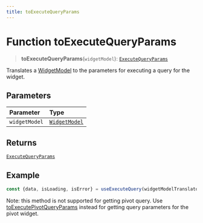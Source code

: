```yaml
---
title: toExecuteQueryParams
---
```


# Function toExecuteQueryParams

> **toExecuteQueryParams**(`widgetModel`): [`ExecuteQueryParams`](../../../interfaces/interface.ExecuteQueryParams.md)

Translates a [WidgetModel](../../../fusion-embed/interface.WidgetModel.md) to the parameters for executing a query for the widget.

## Parameters

| Parameter | Type |
| :------ | :------ |
| `widgetModel` | [`WidgetModel`](../../../fusion-embed/interface.WidgetModel.md) |

## Returns

[`ExecuteQueryParams`](../../../interfaces/interface.ExecuteQueryParams.md)

## Example

```ts
const {data, isLoading, isError} = useExecuteQuery(widgetModelTranslator.toExecuteQueryParams(widgetModel));
```

Note: this method is not supported for getting pivot query.
Use [toExecutePivotQueryParams](function.toExecutePivotQueryParams.md) instead for getting query parameters for the pivot widget.
